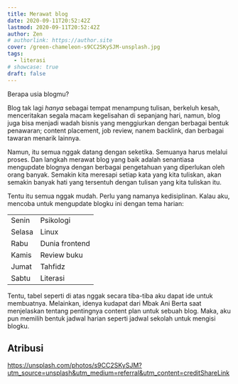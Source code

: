 ```yaml
---
title: Merawat blog
date: 2020-09-11T20:52:42Z
lastmod: 2020-09-11T20:52:42Z
author: Zen
# authorlink: https://author.site
cover: /green-chameleon-s9CC2SKySJM-unsplash.jpg
tags:
  - literasi
# showcase: true
draft: false
---
```


Berapa usia blogmu?

<!--more-->

Blog tak lagi _hanya_ sebagai tempat menampung tulisan, berkeluh kesah, menceritakan segala macam kegelisahan di sepanjang hari, namun, blog juga bisa menjadi wadah bisnis yang menggiurkan dengan berbagai bentuk penawaran; content placement, job review, nanem backlink, dan berbagai tawaran menarik lainnya.

Namun, itu semua nggak datang dengan seketika. Semuanya harus melalui proses. Dan langkah merawat blog yang baik adalah senantiasa mengupdate blognya dengan berbagai pengetahuan yang diperlukan oleh orang banyak. Semakin kita meresapi setiap kata yang kita tuliskan, akan semakin banyak hati yang tersentuh dengan tulisan yang kita tuliskan itu.

Tentu itu semua nggak mudah. Perlu yang namanya kedisiplinan. Kalau aku, mencoba untuk mengupdate blogku ini dengan tema harian:

|||
|---|---|
| Senin | Psikologi |
| Selasa | Linux |
| Rabu | Dunia frontend |
| Kamis | Review buku |
| Jumat | Tahfidz |
| Sabtu | Literasi |

Tentu, tabel seperti di atas nggak secara tiba-tiba aku dapat ide untuk membuatnya. Melainkan, idenya kudapat dari Mbak Ani Berta saat menjelaskan tentang pentingnya content plan untuk sebuah blog. Maka, aku pun memilih bentuk jadwal harian seperti jadwal sekolah untuk mengisi blogku.

## Atribusi

<https://unsplash.com/photos/s9CC2SKySJM?utm_source=unsplash&utm_medium=referral&utm_content=creditShareLink>
